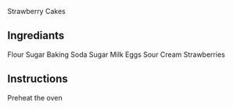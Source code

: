 Strawberry Cakes

## Ingrediants 
Flour
Sugar
Baking Soda
Sugar
Milk
Eggs
Sour Cream
Strawberries


## Instructions
Preheat the oven
